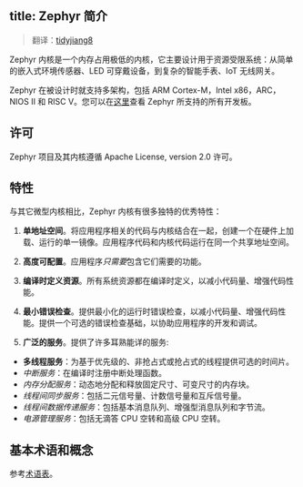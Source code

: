 title: Zephyr 简介
---

> 翻译：[tidyjiang8](http://github.com/tidyjiang8/)

Zephyr 内核是一个内存占用极低的内核，它主要设计用于资源受限系统：从简单的嵌入式环境传感器、LED 可穿戴设备，到复杂的智能手表、IoT 无线网关。

Zephyr 在被设计时就支持多架构，包括 ARM Cortex-M，Intel x86，ARC，NIOS II 和 RISC V。您可以在[这里]()查看 Zephyr 所支持的所有开发板。

## 许可

Zephyr 项目及其内核遵循 Apache License, version 2.0 许可。

## 特性

与其它微型内核相比，Zephyr 内核有很多独特的优秀特性：

1. **单地址空间**。将应用程序相关的代码与内核结合在一起，创建一个在硬件上加载、运行的单一镜像。应用程序代码和内核代码运行在同一个共享地址空间。

2. **高度可配置**。应用程序*只需要*包含它们需要的功能。
3. **编译时定义资源**。所有系统资源都在编译时定义，以减小代码量、增强代码性能。
4. **最小错误检查**。提供最小化的运行时错误检查，以减小代码量、增强代码性能。提供一个可选的错误检查基础，以协助应用程序的开发和调试。
5. **广泛的服务**。提供了许多耳熟能详的服务:
  - **多线程服务**：为基于优先级的、非抢占式或抢占式的线程提供可选的时间片。
  - *中断服务*：在编译时注册中断处理函数。
  - *内存分配服务*：动态地分配和释放固定尺寸、可变尺寸的内存块。
  - *线程间同步服务*：包括二元信号量、计数信号量和互斥信号量。
  - *线程间数据传递服务*：包括基本消息队列、增强型消息队列和字节流。
  - *电源管理服务*：包括无滴答 CPU 空转和高级 CPU 空转。

## 基本术语和概念

参考[术语表]()。 

